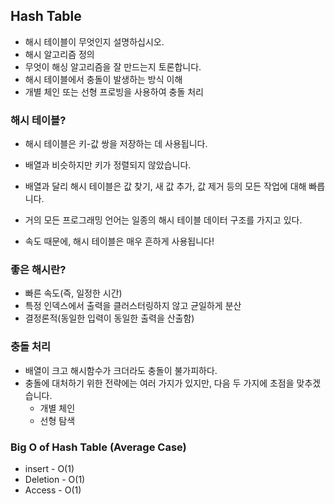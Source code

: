 ## Hash Table

- 해시 테이블이 무엇인지 설명하십시오.
- 해시 알고리즘 정의
- 무엇이 해싱 알고리즘을 잘 만드는지 토론합니다.
- 해시 테이블에서 충돌이 발생하는 방식 이해
- 개별 체인 또는 선형 프로빙을 사용하여 충돌 처리

### 해시 테이블?

- 해시 테이블은 키-값 쌍을 저장하는 데 사용됩니다.
- 배열과 비슷하지만 키가 정렬되지 않았습니다.
- 배열과 달리 해시 테이블은 값 찾기, 새 값 추가, 값 제거 등의 모든 작업에 대해 빠릅니다.

- 거의 모든 프로그래밍 언어는 일종의 해시 테이블 데이터 구조를 가지고 있다.
- 속도 때문에, 해시 테이블은 매우 흔하게 사용됩니다!

### 좋은 해시란?

- 빠른 속도(즉, 일정한 시간)
- 특정 인덱스에서 출력을 클러스터링하지 않고 균일하게 분산
- 결정론적(동일한 입력이 동일한 출력을 산출함)

### 충돌 처리

- 배열이 크고 해시함수가 크더라도 충돌이 불가피하다.
- 충돌에 대처하기 위한 전략에는 여러 가지가 있지만, 다음 두 가지에 초점을 맞추겠습니다.
  - 개별 체인
  - 선형 탐색

### Big O of Hash Table (Average Case)

- insert - O(1)
- Deletion - O(1)
- Access - O(1)
